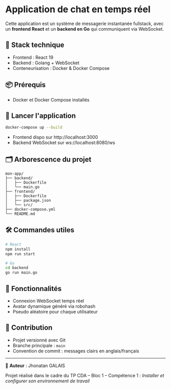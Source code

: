 # Application de chat en temps réel

Cette application est un système de messagerie instantanée fullstack, avec un **frontend React** et un **backend en Go** qui communiquent via WebSocket.

## 🔧 Stack technique

- Frontend : React 19
- Backend : Golang + WebSocket
- Conteneurisation : Docker & Docker Compose

## 📦 Prérequis

- Docker et Docker Compose installés

## 🚀 Lancer l'application

```bash
docker-compose up --build
```

- Frontend dispo sur http://localhost:3000
- Backend WebSocket sur ws://localhost:8080/ws

## 🗂️ Arborescence du projet

```
mon-app/
├── backend/
│   ├── Dockerfile
│   └── main.go
├── frontend/
│   ├── Dockerfile
│   ├── package.json
│   └── src/
├── docker-compose.yml
└── README.md
```

## 🛠️ Commandes utiles

```bash
# React
npm install
npm run start

# Go
cd backend
go run main.go
```

## 🧪 Fonctionnalités

- Connexion WebSocket temps réel
- Avatar dynamique généré via robohash
- Pseudo aléatoire pour chaque utilisateur

## 📘 Contribution

- Projet versionné avec Git
- Branche principale : `main`
- Convention de commit : messages clairs en anglais/français

---

📝 **Auteur** : Jhonatan GALAIS

Projet réalisé dans le cadre du TP CDA – Bloc 1 – Compétence 1 : *Installer et configurer son environnement de travail*
